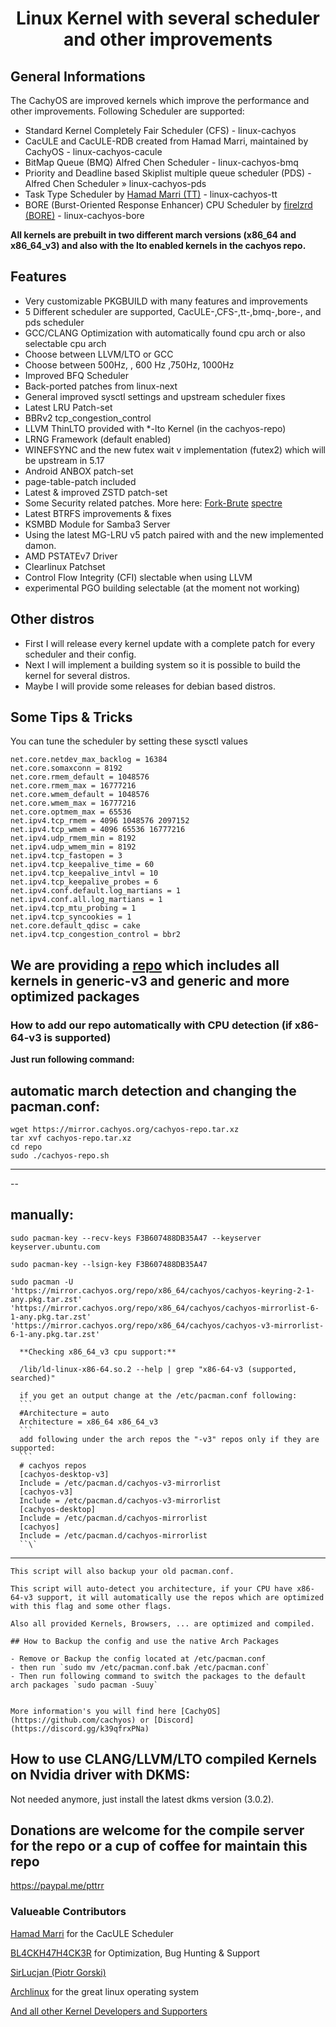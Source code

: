 # <center>Linux Kernel with several scheduler and other improvements</center>

## General Informations

The CachyOS are improved kernels which improve the performance and other improvements. Following Scheduler are supported:

- Standard Kernel Completely Fair Scheduler (CFS) - linux-cachyos
- CacULE and CacULE-RDB created from Hamad Marri, maintained by CachyOS - linux-cachyos-cacule
- BitMap Queue (BMQ) Alfred Chen Scheduler - linux-cachyos-bmq
- Priority and Deadline based Skiplist multiple queue scheduler (PDS) - Alfred Chen Scheduler » linux-cachyos-pds
- Task Type Scheduler by [Hamad Marri (TT)](https://github.com/hamadmarri/TT-CPU-Scheduler) - linux-cachyos-tt
- BORE (Burst-Oriented Response Enhancer) CPU Scheduler by [firelzrd (BORE)](https://github.com/firelzrd/bore-scheduler) - linux-cachyos-bore

**All kernels are prebuilt in two different march versions (x86_64 and x86_64_v3) and also with the lto enabled kernels in the cachyos repo.**

## Features

- Very customizable PKGBUILD with many features and improvements
- 5 Different scheduler are supported, CacULE-,CFS-,tt-,bmq-,bore-, and pds scheduler
- GCC/CLANG Optimization with automatically found cpu arch or also selectable cpu arch
- Choose between LLVM/LTO or GCC
- Choose between 500Hz, , 600 Hz ,750Hz, 1000Hz
- Improved BFQ Scheduler
- Back-ported patches from linux-next
- General improved sysctl settings and upstream scheduler fixes
- Latest LRU Patch-set
- BBRv2 tcp_congestion_control
- LLVM ThinLTO provided with \*-lto Kernel (in the cachyos-repo)
- LRNG Framework (default enabled)
- WINEFSYNC and the new futex wait v implementation (futex2) which will be upstream in 5.17
- Android ANBOX patch-set
- page-table-patch included
- Latest & improved ZSTD patch-set
- Some Security related patches. More here: [Fork-Brute](https://github.com/ptr1337/kernel-patches/blob/master/5.15/0001-security-patches.patch) [spectre](https://github.com/ptr1337/kernel-patches/blob/master/5.15/0001-spectre-patches.patch)
- Latest BTRFS improvements & fixes
- KSMBD Module for Samba3 Server
- Using the latest MG-LRU v5 patch paired with and the new implemented damon.
- AMD PSTATEv7 Driver
- Clearlinux Patchset
- Control Flow Integrity (CFI) slectable when using LLVM
- experimental PGO building selectable (at the moment not working)

## Other distros

- First I will release every kernel update with a complete patch for every scheduler and their config.
- Next I will implement a building system so it is possible to build the kernel for several distros.
- Maybe I will provide some releases for debian based distros.

## Some Tips & Tricks

You can tune the scheduler by setting these sysctl values

```
net.core.netdev_max_backlog = 16384
net.core.somaxconn = 8192
net.core.rmem_default = 1048576
net.core.rmem_max = 16777216
net.core.wmem_default = 1048576
net.core.wmem_max = 16777216
net.core.optmem_max = 65536
net.ipv4.tcp_rmem = 4096 1048576 2097152
net.ipv4.tcp_wmem = 4096 65536 16777216
net.ipv4.udp_rmem_min = 8192
net.ipv4.udp_wmem_min = 8192
net.ipv4.tcp_fastopen = 3
net.ipv4.tcp_keepalive_time = 60
net.ipv4.tcp_keepalive_intvl = 10
net.ipv4.tcp_keepalive_probes = 6
net.ipv4.conf.default.log_martians = 1
net.ipv4.conf.all.log_martians = 1
net.ipv4.tcp_mtu_probing = 1
net.ipv4.tcp_syncookies = 1
net.core.default_qdisc = cake
net.ipv4.tcp_congestion_control = bbr2
```

## We are providing a [repo](https://mirror.cachyos.org/) which includes all kernels in generic-v3 and generic and more optimized packages

### How to add our repo automatically with CPU detection (if x86-64-v3 is supported)

**Just run following command:**

## **automatic march detection and changing the pacman.conf:**

```
wget https://mirror.cachyos.org/cachyos-repo.tar.xz
tar xvf cachyos-repo.tar.xz
cd repo
sudo ./cachyos-repo.sh
```

---

--

## **manually**:

````
sudo pacman-key --recv-keys F3B607488DB35A47 --keyserver keyserver.ubuntu.com

sudo pacman-key --lsign-key F3B607488DB35A47

sudo pacman -U 'https://mirror.cachyos.org/repo/x86_64/cachyos/cachyos-keyring-2-1-any.pkg.tar.zst' 'https://mirror.cachyos.org/repo/x86_64/cachyos/cachyos-mirrorlist-6-1-any.pkg.tar.zst' 'https://mirror.cachyos.org/repo/x86_64/cachyos/cachyos-v3-mirrorlist-6-1-any.pkg.tar.zst'

  **Checking x86_64_v3 cpu support:**

  /lib/ld-linux-x86-64.so.2 --help | grep "x86-64-v3 (supported, searched)"

  if you get an output change at the /etc/pacman.conf following:
  ```
  #Architecture = auto
  Architecture = x86_64 x86_64_v3
  ```
  add following under the arch repos the "-v3" repos only if they are supported:
  ```
  # cachyos repos
  [cachyos-desktop-v3]
  Include = /etc/pacman.d/cachyos-v3-mirrorlist
  [cachyos-v3]
  Include = /etc/pacman.d/cachyos-v3-mirrorlist
  [cachyos-desktop]
  Include = /etc/pacman.d/cachyos-mirrorlist
  [cachyos]
  Include = /etc/pacman.d/cachyos-mirrorlist
  ``\`
````

---

```
This script will also backup your old pacman.conf.

This script will auto-detect you architecture, if your CPU have x86-64-v3 support, it will automatically use the repos which are optimized with this flag and some other flags.

Also all provided Kernels, Browsers, ... are optimized and compiled.

## How to Backup the config and use the native Arch Packages

- Remove or Backup the config located at /etc/pacman.conf
- then run `sudo mv /etc/pacman.conf.bak /etc/pacman.conf`
- Then run following command to switch the packages to the default arch packages `sudo pacman -Suuy`


More information's you will find here [CachyOS](https://github.com/cachyos) or [Discord](https://discord.gg/k39qfrxPNa)
```

## How to use CLANG/LLVM/LTO compiled Kernels on Nvidia driver with DKMS:

Not needed anymore, just install the latest dkms version (3.0.2).

## Donations are welcome for the compile server for the repo or a cup of coffee for maintain this repo

<https://paypal.me/pttrr>

### Valueable Contributors

[Hamad Marri](https://github.com/hamadmarri) for the CacULE Scheduler

[BL4CKH47H4CK3R](https://github.com/BL4CKH47H4CK3R) for Optimization, Bug Hunting & Support

[SirLucjan (Piotr Gorski)](https://github.com/sirlucjan)

[Archlinux](https://archlinux.org) for the great linux operating system

[And all other Kernel Developers and Supporters](https://github.com/torvalds/linux)
